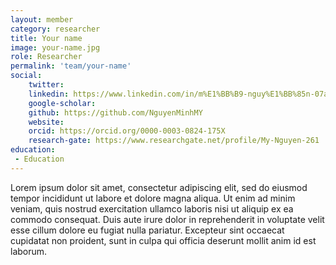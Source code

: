 ```yaml
---
layout: member
category: researcher
title: Your name
image: your-name.jpg
role: Researcher
permalink: 'team/your-name'
social:
    twitter: 
    linkedin: https://www.linkedin.com/in/m%E1%BB%B9-nguy%E1%BB%85n-07a881200/
    google-scholar: 
    github: https://github.com/NguyenMinhMY
    website:
    orcid: https://orcid.org/0000-0003-0824-175X
    research-gate: https://www.researchgate.net/profile/My-Nguyen-261
education:
 - Education
---
```


Lorem ipsum dolor sit amet, consectetur adipiscing elit, sed do eiusmod tempor incididunt ut labore et dolore magna aliqua. Ut enim ad minim veniam, quis nostrud exercitation ullamco laboris nisi ut aliquip ex ea commodo consequat. Duis aute irure dolor in reprehenderit in voluptate velit esse cillum dolore eu fugiat nulla pariatur. Excepteur sint occaecat cupidatat non proident, sunt in culpa qui officia deserunt mollit anim id est laborum.
